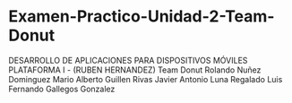 # Examen-Practico-Unidad-2-Team-Donut
DESARROLLO DE APLICACIONES PARA DISPOSITIVOS MÓVILES PLATAFORMA I - (RUBEN HERNANDEZ)
Team Donut 
Rolando Nuñez Dominguez
Mario Alberto Guillen Rivas
Javier Antonio Luna Regalado
Luis Fernando Gallegos Gonzalez
